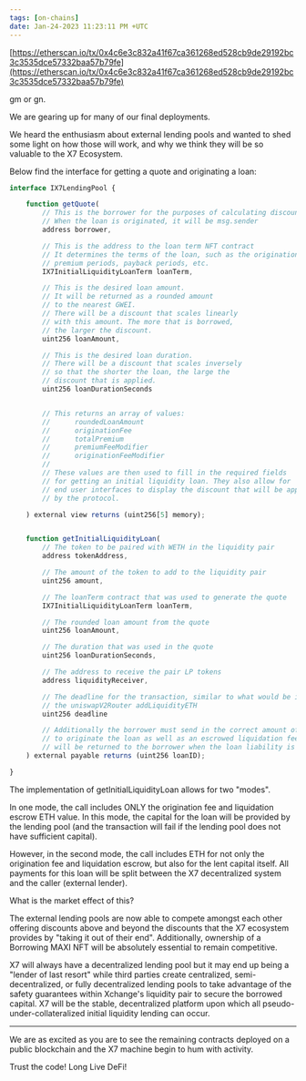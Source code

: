 ```yaml
---
tags: [on-chains]
date: Jan-24-2023 11:23:11 PM +UTC
---
```


[https://etherscan.io/tx/0x4c6e3c832a41f67ca361268ed528cb9de29192bc3c3535dce57332baa57b79fe](https://etherscan.io/tx/0x4c6e3c832a41f67ca361268ed528cb9de29192bc3c3535dce57332baa57b79fe)

gm or gn.

We are gearing up for many of our final deployments.

We heard the enthusiasm about external lending pools and wanted to shed some light on how those will work, and why we think they will be so valuable to the X7 Ecosystem.

Below find the interface for getting a quote and originating a loan:

```js
interface IX7LendingPool {

    function getQuote(
        // This is the borrower for the purposes of calculating discounts
        // When the loan is originated, it will be msg.sender
        address borrower,

        // This is the address to the loan term NFT contract
        // It determines the terms of the loan, such as the origination fee,
        // premium periods, payback periods, etc.
        IX7InitialLiquidityLoanTerm loanTerm,

        // This is the desired loan amount.
        // It will be returned as a rounded amount
        // to the nearest GWEI.
        // There will be a discount that scales linearly
        // with this amount. The more that is borrowed,
        // the larger the discount.
        uint256 loanAmount,

        // This is the desired loan duration.
        // There will be a discount that scales inversely
        // so that the shorter the loan, the large the
        // discount that is applied.
        uint256 loanDurationSeconds


        // This returns an array of values:
        //      roundedLoanAmount
        //      originationFee
        //      totalPremium
        //      premiumFeeModifier
        //      originationFeeModifier
        //
        // These values are then used to fill in the required fields
        // for getting an initial liquidity loan. They also allow for
        // end user interfaces to display the discount that will be applied
        // by the protocol.

    ) external view returns (uint256[5] memory);


    function getInitialLiquidityLoan(
        // The token to be paired with WETH in the liquidity pair
        address tokenAddress,

        // The amount of the token to add to the liquidity pair
        uint256 amount,

        // The loanTerm contract that was used to generate the quote
        IX7InitialLiquidityLoanTerm loanTerm,

        // The rounded loan amount from the quote
        uint256 loanAmount,

        // The duration that was used in the quote
        uint256 loanDurationSeconds,

        // The address to receive the pair LP tokens
        address liquidityReceiver,

        // The deadline for the transaction, similar to what would be in
        // the uniswapV2Router addLiquidityETH
        uint256 deadline

        // Additionally the borrower must send in the correct amount of ETH
        // to originate the loan as well as an escrowed liquidation fee (that
        // will be returned to the borrower when the loan liability is satisfied)
    ) external payable returns (uint256 loanID);

}
```

The implementation of getInitialLiquidityLoan allows for two "modes".

In one mode, the call includes ONLY the origination fee and liquidation escrow ETH value. In this mode, the capital for the loan will be provided by the lending pool (and the transaction will fail if the lending pool does not have sufficient capital).

However, in the second mode, the call includes ETH for not only the origination fee and liquidation escrow, but also for the lent capital itself. All payments for this loan will be split between the X7 decentralized system and the caller (external lender).

What is the market effect of this?

The external lending pools are now able to compete amongst each other offering discounts above and beyond the discounts that the X7 ecosystem provides by "taking it out of their end". Additionally, ownership of a Borrowing MAXI NFT will be absolutely essential to remain competitive.

X7 will always have a decentralized lending pool but it may end up being a "lender of last resort" while third parties create centralized, semi-decentralized, or fully decentralized lending pools to take advantage of the safety guarantees within Xchange's liquidity pair to secure the borrowed capital. X7 will be the stable, decentralized platform upon which all pseudo-under-collateralized initial liquidity lending can occur.

---

We are as excited as you are to see the remaining contracts deployed on a public blockchain and the X7 machine begin to hum with activity.

Trust the code! Long Live DeFi!

